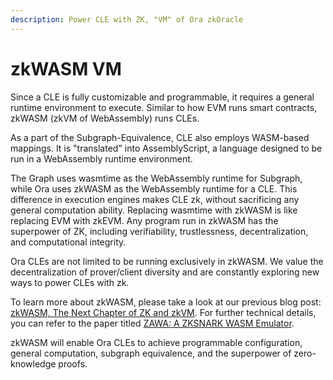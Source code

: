 ```yaml
---
description: Power CLE with ZK, "VM" of Ora zkOracle
---
```


# zkWASM VM

Since a CLE is fully customizable and programmable, it requires a general runtime environment to execute. Similar to how EVM runs smart contracts, zkWASM (zkVM of WebAssembly) runs CLEs.

As a part of the Subgraph-Equivalence, CLE also employs WASM-based mappings. It is "translated" into AssemblyScript, a language designed to be run in a WebAssembly runtime environment.

The Graph uses wasmtime as the WebAssembly runtime for Subgraph, while Ora uses zkWASM as the WebAssembly runtime for a CLE. This difference in execution engines makes CLE zk, without sacrificing any general computation ability. Replacing wasmtime with zkWASM is like replacing EVM with zkEVM. Any program run in zkWASM has the superpower of ZK, including verifiability, trustlessness, decentralization, and computational integrity.

Ora CLEs are not limited to be running exclusively in zkWASM. We value the decentralization of prover/client diversity and are constantly exploring new ways to power CLEs with zk.

To learn more about zkWASM, please take a look at our previous blog post: [zkWASM, The Next Chapter of ZK and zkVM](https://mirror.xyz/hyperoracleblog.eth/abKqUB4iEJ4kRsGqq8baIFUnhV\_eY-lblmhCrwRm31E). For further technical details, you can refer to the paper titled [ZAWA: A ZKSNARK WASM Emulator](https://jhc.sjtu.edu.cn/\~hongfeifu/manuscriptb.pdf).

zkWASM will enable Ora CLEs to achieve programmable configuration, general computation, subgraph equivalence, and the superpower of zero-knowledge proofs.
